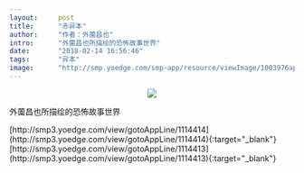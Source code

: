 ```yaml
---
layout:     post
title:      "赤异本"
author:     "作者：外薗昌也"
intro:      "外薗昌也所描绘的恐怖故事世界"
date:       "2018-02-14 16:56:46"
tags:       "异本"
image:      "http://smp.yoedge.com/smp-app/resource/viewImage/1003976appline.png"
---
```

<div style="text-align: center">
<p><img src="http://smp.yoedge.com/smp-app/resource/viewImage/1003976appline.png"/></p>
</div>
<p class="post-meta">
<span>外薗昌也所描绘的恐怖故事世界</span>
</p>
[http://smp3.yoedge.com/view/gotoAppLine/1114414](http://smp3.yoedge.com/view/gotoAppLine/1114414){:target="_blank"}
[http://smp3.yoedge.com/view/gotoAppLine/1114413](http://smp3.yoedge.com/view/gotoAppLine/1114413){:target="_blank"}


